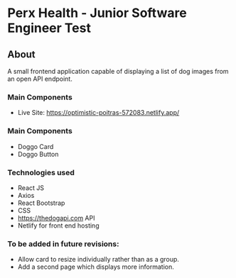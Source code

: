 # Perx Health - Junior Software Engineer Test

## About
A small frontend application capable of displaying a list of dog images from an open API endpoint. 


### Main Components

  - Live Site: https://optimistic-poitras-572083.netlify.app/

### Main Components

  - Doggo Card
  - Doggo Button
 
### Technologies used
  - React JS
  - Axios
  - React Bootstrap
  - CSS
  - https://thedogapi.com API
  - Netlify for front end hosting

### To be added in future revisions:
  - Allow card to resize individually rather than as a group.
  - Add a second page which displays more information.

